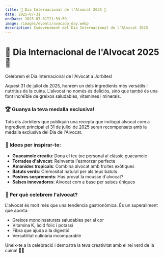 ```yaml
---
title: 🥑 Dia Internacional de l'Alvocat 2025 🥑
date: 2025-07-31
endDate: 2025-07-31T21:59:59
image: /images/events/avocado_day.webp
description: Esdeveniment del Dia Internacional de l'Alvocat 2025
---
```


# 🥑 Dia Internacional de l'Alvocat 2025 🥑

Celebrem el Dia Internacional de l'Alvocat a Jorbites!

Aquest 31 de juliol de 2025, honrem un dels ingredients més versàtils i nutritius de la cuina. L'alvocat no només és deliciós, sinó que també és una font increïble de greixos saludables, vitamines i minerals.

### 🏆 Guanya la teva medalla exclusiva!

Tots els Jorbiters que publiquin una recepta que inclogui alvocat com a ingredient principal el 31 de juliol de 2025 seran recompensats amb la medalla exclusiva del Dia de l'Alvocat.

### 🥑 Idees per inspirar-te:

- **Guacamole creatiu**: Dona el teu toc personal al clàssic guacamole
- **Torrades d'alvocat**: Reinventa l'esmorzar perfecte
- **Amanides tropicals**: Combina alvocat amb fruites exòtiques
- **Batuts verds**: Cremositat natural per als teus batuts
- **Postres sorprenents**: Has provat la mousse d'alvocat?
- **Salses innovadores**: Alvocat com a base per salses úniques

### 💚 Per què celebrem l'alvocat?

L'alvocat és molt més que una tendència gastronòmica. És un superaliment que aporta:
- Greixos monoinsaturats saludables per al cor
- Vitamina K, àcid fòlic i potassi
- Fibra que ajuda a la digestió
- Versatilitat culinària incomparable

Uneix-te a la celebració i demostra la teva creativitat amb el rei verd de la cuina! 🥑👑
